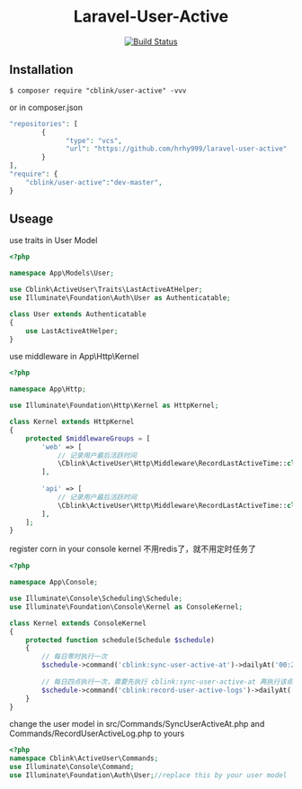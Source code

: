 <h1 align="center">Laravel-User-Active</h1>
<p align="center">
<a href="https://travis-ci.org/cblink/user-active"><img src="https://travis-ci.org/cblink/user-active.svg?branch=master" alt="Build Status"></a>
</p>

## Installation

```shell
$ composer require "cblink/user-active" -vvv
```
or in composer.json
```php
"repositories": [
        {
              "type": "vcs",
              "url": "https://github.com/hrhy999/laravel-user-active"
        }
],
"require": {
	"cblink/user-active":"dev-master",
}
```
## Useage

use traits in User Model
```php
<?php

namespace App\Models\User;

use Cblink\ActiveUser\Traits\LastActiveAtHelper;
use Illuminate\Foundation\Auth\User as Authenticatable;

class User extends Authenticatable
{
    use LastActiveAtHelper;
}
```

use middleware in App\Http\Kernel
```php
<?php

namespace App\Http;

use Illuminate\Foundation\Http\Kernel as HttpKernel;

class Kernel extends HttpKernel
{
    protected $middlewareGroups = [
        'web' => [
            // 记录用户最后活跃时间
            \Cblink\ActiveUser\Http\Middleware\RecordLastActiveTime::class,
        ],
        
        'api' => [
            // 记录用户最后活跃时间
            \Cblink\ActiveUser\Http\Middleware\RecordLastActiveTime::class,
        ],
    ];
}
```

register corn in your console kernel  不用redis了，就不用定时任务了
```php
<?php

namespace App\Console;

use Illuminate\Console\Scheduling\Schedule;
use Illuminate\Foundation\Console\Kernel as ConsoleKernel;

class Kernel extends ConsoleKernel
{
    protected function schedule(Schedule $schedule)
    {
        // 每日零时执行一次
        $schedule->command('cblink:sync-user-active-at')->dailyAt('00:20')->withoutOverlapping();
        
        // 每日四点执行一次，需要先执行 cblink:sync-user-active-at 再执行该命令
        $schedule->command('cblink:record-user-active-logs')->dailyAt('04:00')->withoutOverlapping();
    }
}
```
change the user model in src/Commands/SyncUserActiveAt.php and Commands/RecordUserActiveLog.php to yours
```php
<?php
namespace Cblink\ActiveUser\Commands;
use Illuminate\Console\Command;
use Illuminate\Foundation\Auth\User;//replace this by your user model
```

